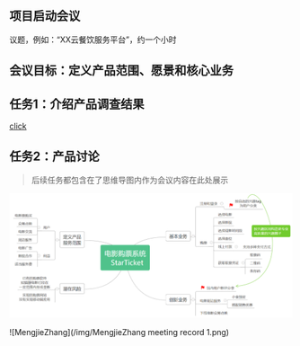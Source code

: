 ## 项目启动会议

议题，例如：“XX云餐饮服务平台”，约一个小时

## 会议目标：定义产品范围、愿景和核心业务

## 任务1：介绍产品调查结果

[click](/Inception/Investigation.md)


## 任务2：产品讨论 

> 后续任务都包含在了思维导图内作为会议内容在此处展示

![HanxuZhao](/img/HanxuZhao_meeting_record_1.png)

![MengjieZhang](/img/MengjieZhang meeting record 1.png)

